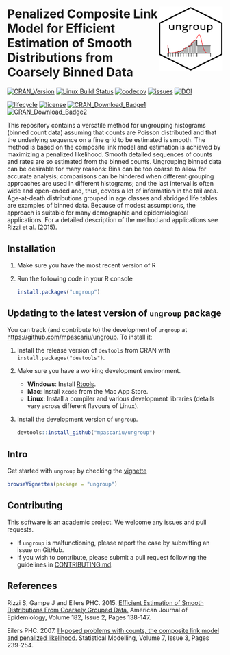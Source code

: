 # <img src="inst/figures/ungroup_logo.png" align="right" width="150" height="150" /> Penalized Composite Link Model for Efficient Estimation of Smooth Distributions from Coarsely Binned Data 
[![CRAN_Version](https://www.r-pkg.org/badges/version/ungroup)](https://cran.r-project.org/package=ungroup)
[![Linux Build Status](https://travis-ci.org/mpascariu/ungroup.svg?branch=master)](https://travis-ci.org/mpascariu/ungroup)
[![codecov](https://codecov.io/github/mpascariu/ungroup/branch/master/graphs/badge.svg)](https://codecov.io/github/mpascariu/ungroup)
[![issues](https://img.shields.io/github/issues-raw/mpascariu/ungroup.svg)](https://github.com/mpascariu/ungroup/issues)
[![DOI](http://joss.theoj.org/papers/10.21105/joss.00937/status.svg)](https://doi.org/10.21105/joss.00937)

[![lifecycle](https://img.shields.io/badge/lifecycle-maturing-blue.svg)](https://www.tidyverse.org/lifecycle/#maturing)
[![license](https://img.shields.io/badge/License-GPL%20v3-blue.svg)](https://github.com/mpascariu/ungroup/blob/master/LICENSE)
[![CRAN_Download_Badge1](https://cranlogs.r-pkg.org/badges/grand-total/ungroup)](https://CRAN.R-project.org/package=ungroup)
[![CRAN_Download_Badge2](https://cranlogs.r-pkg.org/badges/ungroup)](https://CRAN.R-project.org/package=ungroup)

This repository contains a versatile method for ungrouping histograms (binned count data) assuming that counts are Poisson distributed and that the underlying sequence on a fine grid to be estimated is smooth. The method is based on the composite link model and estimation is achieved by maximizing a penalized likelihood. Smooth detailed sequences of counts and rates are so estimated from the binned counts. Ungrouping binned data can be desirable for many reasons: Bins can be too coarse to allow for accurate analysis; comparisons can be hindered when different grouping approaches are used in different histograms; and the last interval is often wide and open-ended and, thus, covers a lot of information in the tail area. Age-at-death distributions grouped in age classes and abridged life tables are examples of binned data. Because of modest assumptions, the approach is suitable for many demographic and epidemiological applications. For a detailed description of the method and applications see Rizzi et al. (2015).

## Installation

1. Make sure you have the most recent version of R
2. Run the following code in your R console 

   ```R
   install.packages("ungroup")
   ```

## Updating to the latest version of `ungroup` package

You can track (and contribute to) the development of `ungroup` at https://github.com/mpascariu/ungroup. To install it:

1. Install the release version of `devtools` from CRAN with `install.packages("devtools")`.

2. Make sure you have a working development environment.
    * **Windows**: Install [Rtools](https://CRAN.R-project.org/bin/windows/Rtools/).
    * **Mac**: Install `Xcode` from the Mac App Store.
    * **Linux**: Install a compiler and various development libraries (details vary across different flavours of Linux).

3. Install the development version of `ungroup`.

   ```R
   devtools::install_github("mpascariu/ungroup")
   ```

## Intro
Get started with `ungroup` by checking the [vignette](https://github.com/mpascariu/ungroup/blob/master/inst/doc/Intro.pdf) 
 ```R
 browseVignettes(package = "ungroup") 
 ```

## Contributing
This software is an academic project. We welcome any issues and pull requests.
* If `ungroup` is malfunctioning, please report the case by submitting an issue on GitHub.
* If you wish to contribute, please submit a pull request following the guidelines in [CONTRIBUTING.md](https://github.com/mpascariu/ungroup/blob/master/CONTRIBUTING.md).


## References
Rizzi S, Gampe J and Eilers PHC. 2015. [Efficient Estimation of Smooth Distributions From Coarsely Grouped Data.](https://doi.org/10.1093/aje/kwv020) American Journal of Epidemiology, Volume 182, Issue 2, Pages 138-147.

Eilers PHC. 2007. [Ill-posed problems with counts, the composite link model and penalized likelihood.](https://doi.org/10.1177/1471082X0700700302) Statistical Modelling, Volume 7, Issue 3, Pages 239-254.


